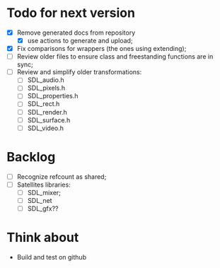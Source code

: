 Todo for next version
====================

- [x] Remove generated docs from repository
  - [x] use actions to generate and upload;
- [x] Fix comparisons for wrappers (the ones using extending);
- [ ] Review older files to ensure class and freestanding functions are in sync;
- [ ] Review and simplify older transformations:
  - [ ] SDL_audio.h
  - [ ] SDL_pixels.h
  - [ ] SDL_properties.h
  - [ ] SDL_rect.h
  - [ ] SDL_render.h
  - [ ] SDL_surface.h
  - [ ] SDL_video.h

Backlog
=======

- [ ] Recognize refcount as shared;
- [ ] Satellites libraries:
  - [ ] SDL_mixer;
  - [ ] SDL_net
  - [ ] SDL_gfx??

Think about
===========

- Build and test on github
